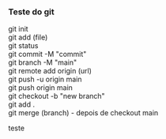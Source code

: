 ### Teste do git

git init <br>
git add (file) <br>
git status <br>
git commit -M "commit" <br>
git branch -M "main" <br>
git remote add origin (url) <br>
git push -u origin main <br>
git push origin main <br>
git checkout -b "new branch" <br>
git add . <br>
git merge (branch) - depois de checkout main <br>

teste